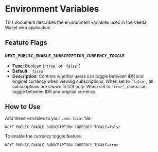 # Environment Variables

This document describes the environment variables used in the Veeda Wallet web application.

## Feature Flags

### `NEXT_PUBLIC_ENABLE_SUBSCRIPTION_CURRENCY_TOGGLE`

- **Type**: Boolean (`'true'` or `'false'`)
- **Default**: `'false'`
- **Description**: Controls whether users can toggle between IDR and original currency when viewing subscriptions. When set to `'false'`, all subscriptions are shown in IDR only. When set to `'true'`, users can toggle between IDR and original currency.

## How to Use

Add these variables to your `.env.local` file:

```
NEXT_PUBLIC_ENABLE_SUBSCRIPTION_CURRENCY_TOGGLE=false
```

To enable the currency toggle feature:

```
NEXT_PUBLIC_ENABLE_SUBSCRIPTION_CURRENCY_TOGGLE=true
```
